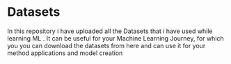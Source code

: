 # Datasets
 In this repository i have uploaded all the Datasets that i have used while learning ML . It can be useful for your Machine Learning Journey, for which you you can download the datasets from here and can use it for your method applications and model creation 
